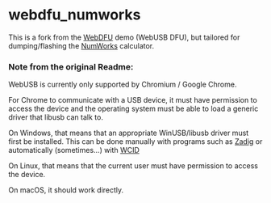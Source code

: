 # webdfu_numworks

This is a fork from the [WebDFU](https://devanlai.github.io/projects/webdfu/) demo (WebUSB DFU), but tailored for dumping/flashing the [NumWorks](https://numworks.com) calculator.


### Note from the original Readme:

WebUSB is currently only supported by Chromium / Google Chrome.

For Chrome to communicate with a USB device, it must have permission to access the device and the operating system must be able to load a generic driver that libusb can talk to.

On Windows, that means that an appropriate WinUSB/libusb driver must first be installed. This can be done manually with programs such as [Zadig](http://zadig.akeo.ie/) or automatically (sometimes...) with [WCID](https://github.com/pbatard/libwdi/wiki/WCID-Devices)

On Linux, that means that the current user must have permission to access the device.

On macOS, it should work directly.

